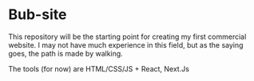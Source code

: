 # Bub-site

This repository will be the starting point for creating my first commercial website. I may not have much experience in this field, but as the saying goes, the path is made by walking. 

The tools (for now) are HTML/CSS/JS + React, Next.Js
